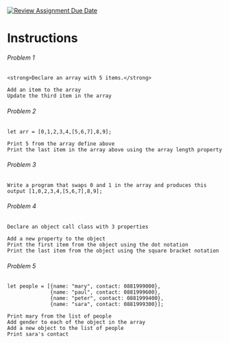 [![Review Assignment Due Date](https://classroom.github.com/assets/deadline-readme-button-24ddc0f5d75046c5622901739e7c5dd533143b0c8e959d652212380cedb1ea36.svg)](https://classroom.github.com/a/1yxzCt4z)
# Instructions
###### Problem 1
    <strong>Declare an array with 5 items.</strong>
    
    Add an item to the array
    Update the third item in the array

###### Problem 2
    let arr = [0,1,2,3,4,[5,6,7],8,9];
    
    Print 5 from the array define above
    Print the last item in the array above using the array length property

###### Problem 3
    Write a program that swaps 0 and 1 in the array and produces this output [1,0,2,3,4,[5,6,7],8,9];
    
###### Problem 4
    Declare an object call class with 3 properties
    
    Add a new property to the object
    Print the first item from the object using the dot notation
    Print the last item from the object using the square bracket notation

###### Problem 5
    let people = [{name: "mary", contact: 0881999000},
                  {name: "paul", contact: 0881999600},
                  {name: "peter", contact: 0881999400},
                  {name: "sara", contact: 0881999300}];
                  
    Print mary from the list of people 
    Add gender to each of the object in the array
    Add a new object to the list of people
    Print sara's contact
